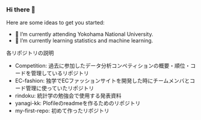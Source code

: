### Hi there 👋

Here are some ideas to get you started:

- 🔭 I’m currently attending Yokohama National University.
- 🌱 I’m currently learning statistics and machine learning.

各リポジトリの説明
- Competition: 過去に参加したデータ分析コンペティションの概要・順位・コードを管理しているリポジトリ
- EC-fashion: 独学でECファッションサイトを開発した時にチームメンバとコード管理に使っていたリポジトリ
- rindoku: 統計学の勉強会で使用する発表資料
- yanagi-kk: Plofileのreadmeを作るためのリポジトリ
- my-first-repo: 初めて作ったリポジトリ
